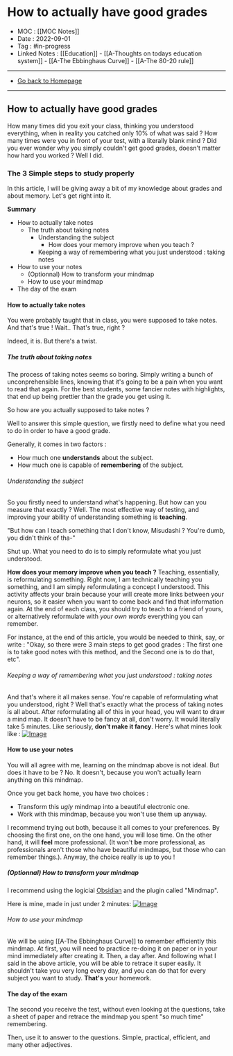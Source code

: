 # How to actually have good grades
- MOC : [[MOC Notes]]
- Date : 2022-09-01
- Tag : #in-progress
- Linked Notes : [[Education]] - [[A-Thoughts on todays education system]] - [[A-The Ebbinghaus Curve]] - [[A-The 80-20 rule]]
-------------------
- [Go back to Homepage](https://misudashi.ga/)
-----

## How to actually have good grades
How many times did you exit your class, thinking you understood everything, when in reality you catched only 10% of what was said ? How many times were you in front of your test, with a literally blank mind ? Did you ever wonder why you simply couldn't get good grades, doesn't matter how hard you worked ? Well I did. 

### The 3 Simple steps to study properly

In this article, I will be giving away a bit of my knowledge about grades and about memory. Let's get right into it.

**Summary** 
- How to actually take notes
	- The truth about taking notes
		- Understanding the subject
			- How does your memory improve when you teach ?
		- Keeping a way of remembering what you just understood : taking notes
- How to use your notes
	- (Optionnal) How to transform your mindmap
	- How to use your mindmap
- The day of the exam

#### How to actually take notes
You were probably taught that in class, you were supposed to take notes. And that's true ! Wait.. That's true, right ?

Indeed, it is. But there's a twist.

##### The truth about taking notes
The process of taking notes seems so boring. Simply writing a bunch of unconprehensible lines, knowing that it's going to be a pain when you want to read that again. For the best students, some fancier notes with highlights, that end up being prettier than the grade you get using it. 

So how are you actually supposed to take notes ? 

Well to answer this simple question, we firstly need to define what you need to do in order to have a good grade. 

Generally, it comes in two factors :
- How much one **understands** about the subject.
- How much one is capable of **remembering** of the subject.

###### Understanding the subject
So you firstly need to understand what's happening. But how can you measure that exactly ? Well. The most effective way of testing, and improving your ability of understanding something is **teaching**. 

"But how can I teach something that I don't know, Misudashi ? You're dumb, you didn't think of tha-"

Shut up. What you need to do is to simply reformulate what you just understood.

**How does your memory improve when you teach ?**
Teaching, essentially, is reformulating something. Right now, I am technically teaching you something, and I am simply reformulating a concept I understood. This activity affects your brain because your will create more links between your neurons, so it easier when you want to come back and find that information again. At the end of each class, you should try to teach to a friend of yours, or alternatively reformulate with *your own words* everything you can remember. 

For instance, at the end of this article, you would be needed to think, say, or write : "Okay, so there were 3 main steps to get good grades : The first one is to take good notes with this method, and the Second one is to do that, etc". 

###### Keeping a way of remembering what you just understood : taking notes
And that's where it all makes sense. You're capable of reformulating what you understood, right ? Well that's exactly what the process of taking notes is all about. After reformulating all of this in your head, you will want to draw a mind map. It doesn't have to be fancy at all, don't worry. It would literally take 5 minutes. Like seriously, **don't make it fancy**. Here's what mines look like :
[![Image](https://misudashi.ga/static/example_mindmap.jpg)](https://misudashi.ga/static/example_mindmap.jpg)

#### How to use your notes
You will all agree with me, learning on the mindmap above is not ideal. But does it have to be ? No. It doesn't, because you won't actually learn anything on this mindmap. 

Once you get back home, you have two choices :
- Transform this *ugly* mindmap into a beautiful electronic one.
- Work with this mindmap, because you won't use them up anyway.

I recommend trying out both, because it all comes to your preferences. By choosing the first one, on the one hand, you will lose time. On the other hand, it will **feel** more professional. (It won't **be** more professional, as professionals aren't those who have beautiful mindmaps, but those who can remember things.). Anyway, the choice really is up to you !

##### (Optionnal) How to transform your mindmap

I recommend using the logicial [Obsidian](https://obsidian.md/) and the plugin called "Mindmap". 

Here is mine, made in just under 2 minutes:
[![Image](https://misudashi.ga/static/example_mindmap_electronic.png)](https://misudashi.ga/static/example_mindmap_electronic.png)

###### How to use your mindmap
We will be using [[A-The Ebbinghaus Curve]] to remember efficiently this mindmap. At first, you will need to practice re-doing it on paper or in your mind immediately after creating it. Then, a day after. And following what I said in the above article, you will be able to retrace it super easily. It shouldn't take you very long every day, and you can do that for every subject you want to study. **That's** your homework.

#### The day of the exam
The second you receive the test, without even looking at the questions, take a sheet of paper and retrace the mindmap you spent "so much time" remembering. 

Then, use it to answer to the questions. Simple, practical, efficient, and many other adjectives.
